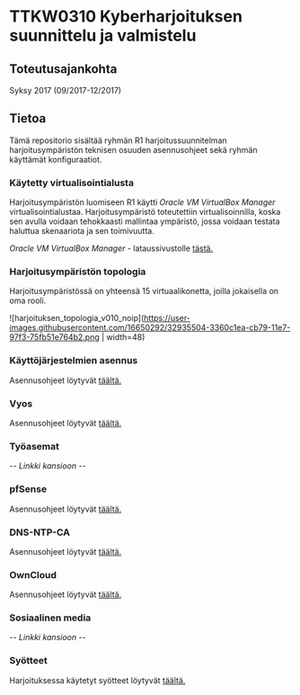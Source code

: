 # TTKW0310 Kyberharjoituksen suunnittelu ja valmistelu
## Toteutusajankohta

Syksy 2017 (09/2017-12/2017)

## Tietoa

Tämä repositorio sisältää ryhmän R1 harjoitussuunnitelman harjoitusympäristön teknisen osuuden asennusohjeet sekä ryhmän käyttämät konfiguraatiot.

### Käytetty virtualisointialusta

Harjoitusympäristön luomiseen R1 käytti *Oracle VM VirtualBox Manager* virtualisointialustaa. Harjoitusympäristö toteutettiin virtualisoinnilla, koska sen avulla voidaan tehokkaasti mallintaa ympäristö, jossa voidaan testata haluttua skenaariota ja sen toimivuutta.

*Oracle VM VirtualBox Manager* - lataussivustolle [tästä.](https://www.virtualbox.org/wiki/Downloads)

### Harjoitusympäristön topologia

Harjoitusympäristössä on yhteensä 15 virtuaalikonetta, joilla jokaisella on oma rooli.

![harjoituksen_topologia_v010_noip](https://user-images.githubusercontent.com/16650292/32935504-3360c1ea-cb79-11e7-97f3-75fb51e764b2.png | width=48)

### Käyttöjärjestelmien asennus

Asennusohjeet löytyvät [täältä.](/Dokumentointi/OS)

### Vyos

Asennusohjeet löytyvät [täältä.](/Dokumentointi/Vyos)

### Työasemat

*-- Linkki kansioon --*

### pfSense

Asennusohjeet löytyvät [täältä.](/Dokumentointi/pfSense)

### DNS-NTP-CA

Asennusohjeet löytyvät [täältä.](/Dokumentointi/DNS-NTP-CA)

### OwnCloud

Asennusohjeet löytyvät [täältä.](/Dokumentointi/OwnCloud)

### Sosiaalinen media

*-- Linkki kansioon --*

### Syötteet

Harjoituksessa käytetyt syötteet löytyvät [täältä.](/Dokumentointi/Syotteet)


